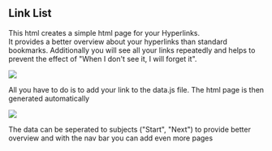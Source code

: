 ## Link List  
This html creates a simple html page for your Hyperlinks.   
It provides a better overview about your hyperlinks than standard bookmarks. Additionally you will see all your links repeatedly and helps to prevent the effect of "When I don't see it, I will forget it".   
   
![](https://github.com/myhamidi/html_templates/blob/master/pics/LinkList01.PNG)

All you have to do is to add your link to the data.js file. The html page is then generated automatically  
  
![](https://github.com/myhamidi/html_templates/blob/master/pics/LinkList02.PNG)  
  
The data can be seperated to subjects ("Start", "Next") to provide better overview and with the nav bar you can add even more pages
